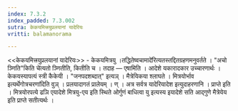 ```yaml
---
index: 7.3.2
index_padded: 7.3.002
sutra: केकयमित्त्रयुप्रलयानां यादेरियः
vritti: balamanorama

---
```

<<केकयमित्त्रयुप्रलयानां यादेरियः>> - केकयमित्रयु ।तद्धितेष्वचामादे॑रित्यतस्तद्दितग्रहणमनुवर्तते । "अचो ञ्णिति"किति चे॑त्यतो ञ्णितीति, कितीति च । तदाह — एषामिति । आदेशे यकारादकार उच्चारणार्थः । केकयस्यापत्यं स्त्री कैकेयी । "जनपदशब्दात्" इत्यञ् । मैत्रेयिकया श्लाघते । मित्रयोर्भाव इत्यर्थेगोत्रचरणा॑दिति वुञ् । प्रलयादागतं प्रालेयम् । ण् । अत्र सर्वत्र यादेरियादेश इत्युदाहरणानि । प्राप्ते इति । मित्रयोरपत्ये ढञि एयादेशे मित्रयु-एय इति स्थिते ओर्गुणं बाधित्वा यु इत्यस्य इयादेशे सति आद्गुणे मैत्रेयेय इति प्राप्ते सतीत्यर्थः । 